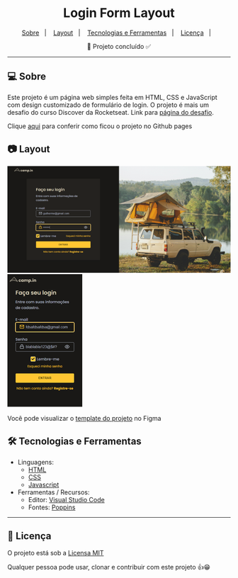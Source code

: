 <h1 align='center'>Login Form Layout</h1>

<p align="center">
  <a href="#-sobre">Sobre</a>&nbsp;&nbsp;&nbsp;|&nbsp;&nbsp;&nbsp;
  <a href="#-layout">Layout</a>&nbsp;&nbsp;&nbsp;|&nbsp;&nbsp;&nbsp;
  <a href="#-tecnologias-e-ferramentas">Tecnologias e Ferramentas</a>&nbsp;&nbsp;&nbsp;|&nbsp;&nbsp;&nbsp;
  <a href="#-licença">Licença</a>&nbsp;&nbsp;&nbsp;|&nbsp;&nbsp;&nbsp;
</p>

<p align='center'>🚀 Projeto concluído ✅</p>

<hr/>


## 💻 Sobre

Este projeto é um página web simples feita em HTML, CSS e JavaScript com design customizado de formulário de login. O projeto é mais um desafio do curso Discover da Rocketseat. Link para [página do desafio](https://efficient-sloth-d85.notion.site/Desafio-Login-Form-CSS-a10caea5a183494e97eb9ce4f33536b3). 

Clique [aqui]() para conferir como ficou o projeto no Github pages


## 📷 Layout

<img src="./assets/images/screenshots/desktop.png" alt="Desktop" title="Login Form Layout - Desktop"> <img src="./assets/images/screenshots/mobile.png" alt="Mobile" title="Login Form Layout - Mobile">

Você pode visualizar o [template do projeto](https://www.figma.com/file/qjRkY9SVeHZ08YU4a2PCxm/DD-Login-Form-CSS-Copy?fuid=1197220564085998057) no Figma



## 🛠 Tecnologias e Ferramentas

- Linguagens: 
    - [HTML](https://developer.mozilla.org/pt-BR/docs/Web/HTML) 
    - [CSS](https://developer.mozilla.org/pt-BR/docs/Web/CSS)
    - [Javascript](https://www.javascript.com/)
- Ferramentas / Recursos: 
    - Editor: [Visual Studio Code](https://code.visualstudio.com/)
    - Fontes: [Poppins](https://fonts.google.com/specimen/Poppins?query=Poppins)


<hr/>

## 📝 Licença 

O projeto está sob a [Licensa MIT](./LICENSE) 

Qualquer pessoa pode usar, clonar e contribuir com este projeto 👍😁 

